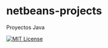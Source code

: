 # netbeans-projects

Proyectos Java

[![MIT License](https://img.shields.io/badge/License-MIT-green.svg)](https://choosealicense.com/licenses/mit/)


